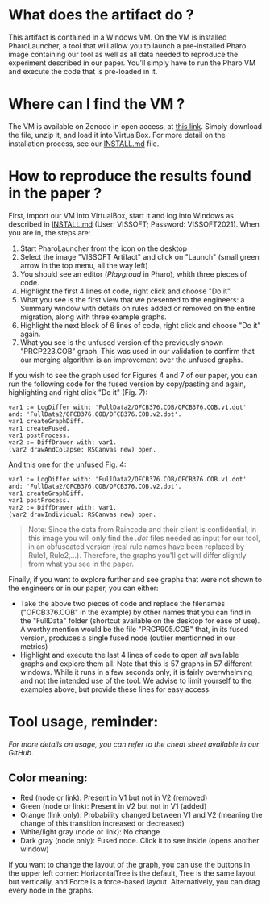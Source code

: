 # What does the artifact do ?

This artifact is contained in a Windows VM. On the VM is installed PharoLauncher, a tool that will allow you to launch a pre-installed Pharo image containing our tool as well as all data needed to reproduce the experiment described in our paper. You'll simply have to run the Pharo VM and execute the code that is pre-loaded in it.

# Where can I find the VM ?

The VM is available on Zenodo in open access, at [this link](https://zenodo.org/record/5266434). Simply download the file, unzip it, and load it into VirtualBox. For more detail on the installation process, see our [INSTALL.md](https://github.com/CelineDknp/VISSOFTArtifact/blob/main/INSTALL.md) file.

# How to reproduce the results found in the paper ?

First, import our VM into VirtualBox, start it and log into Windows as described in [INSTALL.md](https://github.com/CelineDknp/VISSOFTArtifact/blob/main/INSTALL.md) (User: VISSOFT; Password: VISSOFT2021). When you are in, the steps are:

1. Start PharoLauncher from the icon on the desktop
2. Select the image "VISSOFT Artifact" and click on "Launch" (small green arrow in the top menu, all the way left)
3. You should see an editor (*Playgroud* in Pharo), whith three pieces of code.
4. Highlight the first 4 lines of code, right click and choose "Do it".
5. What you see is the first view that we presented to the engineers: a Summary window with details on rules added or removed on the entire migration, along with three example graphs.
6. Highlight the next block of 6 lines of code, right click and choose "Do it" again.
7. What you see is the unfused version of the previously shown "PRCP223.COB" graph. This was used in our validation to confirm that our merging algorithm is an improvement over the unfused graphs.

If you wish to see the graph used for Figures 4 and 7 of our paper, you can run the following code for the fused version by copy/pasting and again, highlighting and right click "Do it" (Fig. 7):
```
var1 := LogDiffer with: 'FullData2/OFCB376.COB/OFCB376.COB.v1.dot' and: 'FullData2/OFCB376.COB/OFCB376.COB.v2.dot'.
var1 createGraphDiff.
var1 createFused. 
var1 postProcess.
var2 := DiffDrawer with: var1.
(var2 drawAndColapse: RSCanvas new) open.
```
And this one for the unfused Fig. 4:
```
var1 := LogDiffer with: 'FullData2/OFCB376.COB/OFCB376.COB.v1.dot' and: 'FullData2/OFCB376.COB/OFCB376.COB.v2.dot'.
var1 createGraphDiff. 
var1 postProcess.
var2 := DiffDrawer with: var1.
(var2 drawIndividual: RSCanvas new) open.
```
>Note: Since the data from Raincode and their client is confidential, in this image you will only find the *.dot* files needed as input for our tool, in an obfuscated version (real rule names have been replaced by Rule1, Rule2,...). Therefore, the graphs you'll get will differ slightly from what you see in the paper.

Finally, if you want to explore further and see graphs that were not shown to the engineers or in our paper, you can either: 
- Take the above two pieces of code and replace the filenames ("OFCB376.COB" in the example) by other names that you can find in the "FullData" folder (shortcut available on the desktop for ease of use). A worthy mention would be the file "PRCP905.COB" that, in its fused version, produces a single fused node (outlier mentionned in our metrics)
- Highlight and execute the last 4 lines of code to open *all* available graphs and explore them all. Note that this is 57 graphs in 57 different windows. While it runs in a few seconds only, it is fairly overwhelming and not the intended use of the tool. We advise to limit yourself to the examples above, but provide these lines for easy access.

# Tool usage, reminder:
*For more details on usage, you can refer to the cheat sheet available in our GitHub.*

## Color meaning:
- Red (node or link): Present in V1 but not in V2 (removed)
- Green (node or link): Present in V2 but not in V1 (added)
- Orange (link only): Probability changed between V1 and V2 (meaning the change of this transition increased or decreased)
- White/light gray (node or link): No change
- Dark gray (node only): Fused node. Click it to see inside (opens another window)

If you want to change the layout of the graph, you can use the buttons in the upper left corner: HorizontalTree is the default, Tree is the same layout but vertically, and Force is a force-based layout. Alternatively, you can drag every node in the graphs.
